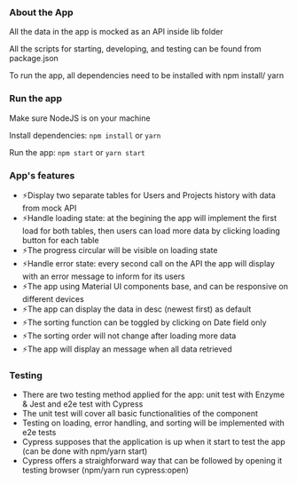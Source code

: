 ### About the App

All the data in the app is mocked as an API inside lib folder

All the scripts for starting, developing, and testing can be found from package.json

To run the app, all dependencies need to be installed with npm install/ yarn

### Run the app

Make sure NodeJS is on your machine

Install dependencies: `npm install` or `yarn`

Run the app: `npm start` or `yarn start`

### App's features

- ⚡Display two separate tables for Users and Projects history with data from mock API
- ⚡Handle loading state: at the begining the app will implement the first load for both tables, then users can load more data by clicking loading button for each table
- ⚡The progress circular will be visible on loading state
- ⚡Handle error state: every second call on the API the app will display with an error message to inform for its users
- ⚡The app using Material UI components base, and can be responsive on different devices
- ⚡The app can display the data in desc (newest first) as default
- ⚡The sorting function can be toggled by clicking on Date field only
- ⚡The sorting order will not change after loading more data
- ⚡The app will display an message when all data retrieved

### Testing

- There are two testing method applied for the app: unit test with Enzyme & Jest and e2e test with Cypress
- The unit test will cover all basic functionalities of the component
- Testing on loading, error handling, and sorting will be implemented with e2e tests
- Cypress supposes that the application is up when it start to test the app (can be done with npm/yarn start)
- Cypress offers a straighforward way that can be followed by opening it testing browser (npm/yarn run cypress:open)
